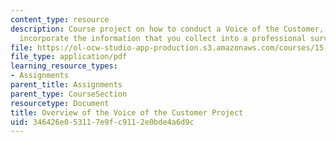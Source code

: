 ```yaml
---
content_type: resource
description: Course project on how to conduct a Voice of the Customer, and how to
  incorporate the information that you collect into a professional survey.
file: https://ol-ocw-studio-app-production.s3.amazonaws.com/courses/15-821-listening-to-the-customer-fall-2002/346426e053117e9fc9112e0bde4a6d9c_assignment_12.pdf
file_type: application/pdf
learning_resource_types:
- Assignments
parent_title: Assignments
parent_type: CourseSection
resourcetype: Document
title: Overview of the Voice of the Customer Project
uid: 346426e0-5311-7e9f-c911-2e0bde4a6d9c
---
```

